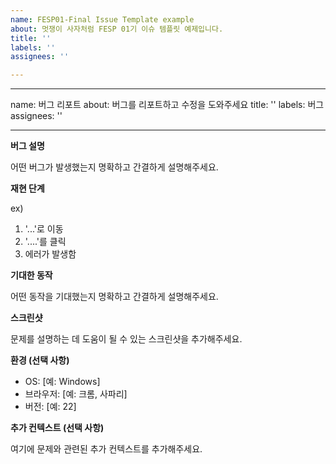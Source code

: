 ```yaml
---
name: FESP01-Final Issue Template example
about: 멋쟁이 사자처럼 FESP 01기 이슈 템플릿 예제입니다.
title: ''
labels: ''
assignees: ''

---
```


---
name: 버그 리포트
about: 버그를 리포트하고 수정을 도와주세요
title: ''
labels: 버그
assignees: ''

---

**버그 설명**

어떤 버그가 발생했는지 명확하고 간결하게 설명해주세요.

**재현 단계**

ex)
1. '...'로 이동
2. '....'를 클릭
3. 에러가 발생함

**기대한 동작**

어떤 동작을 기대했는지 명확하고 간결하게 설명해주세요.

**스크린샷**

문제를 설명하는 데 도움이 될 수 있는 스크린샷을 추가해주세요.

**환경 (선택 사항)**

- OS: [예: Windows]
- 브라우저: [예: 크롬, 사파리]
- 버전: [예: 22]

**추가 컨텍스트 (선택 사항)**

여기에 문제와 관련된 추가 컨텍스트를 추가해주세요.
